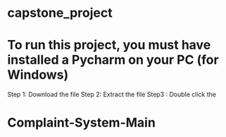 # capstone_project
<html>
<head>
  <title>
    Guvi project Complaint Management System Project
  </title>
</head>
<body>
  
<h1>To run this project, you must have installed a Pycharm on your PC (for Windows)</h1>
Step 1: Download the file
Step 2: Extract the file
Step3 : Double click the <h1>Complaint-System-Main</h1>
</body>
</html>
